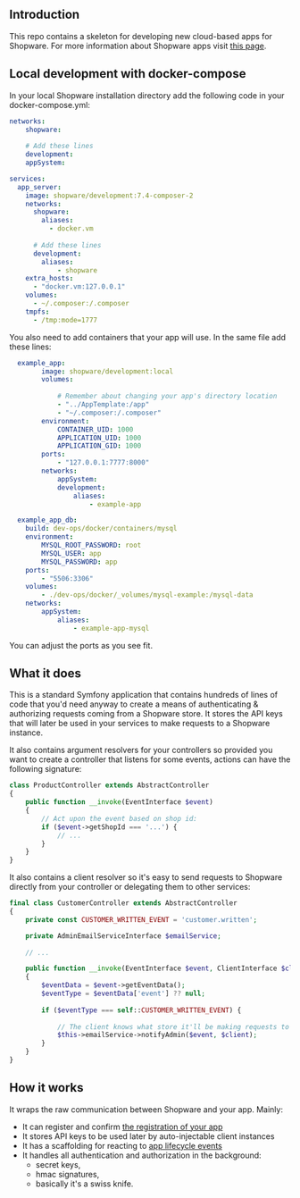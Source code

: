 ## Introduction

This repo contains a skeleton for developing new cloud-based apps for Shopware. For more information about Shopware apps visit [this page](https://developer.shopware.com/docs/guides/plugins/apps/app-base-guide).

## Local development with docker-compose

In your local Shopware installation directory add the following code in your docker-compose.yml:

```yaml
networks:
    shopware:
      
    # Add these lines
    development:
    appSystem:

services:
  app_server:
    image: shopware/development:7.4-composer-2
    networks:
      shopware:
        aliases:
          - docker.vm
            
      # Add these lines
      development:
        aliases:
            - shopware
    extra_hosts:
      - "docker.vm:127.0.0.1"
    volumes:
      - ~/.composer:/.composer
    tmpfs:
      - /tmp:mode=1777

```

You also need to add containers that your app will use. In the same file add these lines:

```yaml
  example_app:
        image: shopware/development:local
        volumes:
            
            # Remember about changing your app's directory location
            - "../AppTemplate:/app"
            - "~/.composer:/.composer"
        environment:
            CONTAINER_UID: 1000
            APPLICATION_UID: 1000
            APPLICATION_GID: 1000
        ports:
            - "127.0.0.1:7777:8000"
        networks:
            appSystem:
            development:
                aliases:
                    - example-app

  example_app_db:
    build: dev-ops/docker/containers/mysql
    environment:
        MYSQL_ROOT_PASSWORD: root
        MYSQL_USER: app
        MYSQL_PASSWORD: app
    ports:
        - "5506:3306"
    volumes:
        - ./dev-ops/docker/_volumes/mysql-example:/mysql-data
    networks:
        appSystem:
            aliases:
                - example-app-mysql

```

You can adjust the ports as you see fit.

## What it does

This is a standard Symfony application that contains hundreds of lines of code that you'd need anyway to create a means of authenticating & authorizing requests coming from a Shopware store.
It stores the API keys that will later be used in your services to make requests to a Shopware instance.

It also contains argument resolvers for your controllers so provided you want to create a controller that listens for some events, actions can have the following signature:

```php
class ProductController extends AbstractController
{
    public function __invoke(EventInterface $event)
    {
        // Act upon the event based on shop id:
        if ($event->getShopId === '...') {
            // ...
        }
    }
}
```

It also contains a client resolver so it's easy to send requests to Shopware directly from your controller or delegating them to other services:

```php
final class CustomerController extends AbstractController
{
    private const CUSTOMER_WRITTEN_EVENT = 'customer.written';

    private AdminEmailServiceInterface $emailService;
    
    // ...

    public function __invoke(EventInterface $event, ClientInterface $client)
    {
        $eventData = $event->getEventData();
        $eventType = $eventData['event'] ?? null;
        
        if ($eventType === self::CUSTOMER_WRITTEN_EVENT) {
        
            // The client knows what store it'll be making requests to
            $this->emailService->notifyAdmin($event, $client);
        }
    }
}
```

## How it works

It wraps the raw communication between Shopware and your app. Mainly:
- It can register and confirm [the registration of your app](https://developer.shopware.com/docs/guides/plugins/apps/app-base-guide#setup)
- It stores API keys to be used later by auto-injectable client instances
- It has a scaffolding for reacting to [app lifecycle events](https://developer.shopware.com/docs/guides/plugins/apps/app-base-guide#app-lifecycle-events)
- It handles all authentication and authorization in the background:
  - secret keys,
  - hmac signatures,
  - basically it's a swiss knife.
